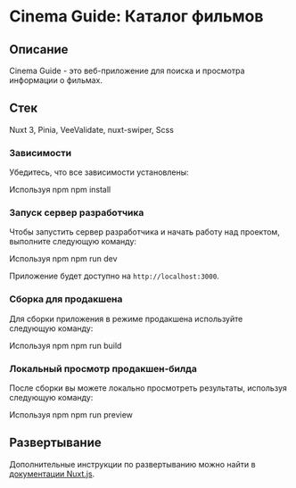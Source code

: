 # Cinema Guide: Каталог фильмов

## Описание

Cinema Guide - это веб-приложение для поиска и просмотра информации о фильмах.

## Стек

Nuxt 3, Pinia, VeeValidate, nuxt-swiper, Scss

### Зависимости

Убедитесь, что все зависимости установлены:

Используя npm
npm install

### Запуск сервер разработчика

Чтобы запустить сервер разработчика и начать работу над проектом, выполните следующую команду:

Используя npm
npm run dev

Приложение будет доступно на `http://localhost:3000`.

### Сборка для продакшена

Для сборки приложения в режиме продакшена используйте следующую команду:

Используя npm
npm run build

### Локальный просмотр продакшен-билда

После сборки вы можете локально просмотреть результаты, используя следующую команду:

Используя npm
npm run preview

## Развертывание

Дополнительные инструкции по развертыванию можно найти в [документации Nuxt.js](https://nuxtjs.org/docs/getting-started/deployment).
